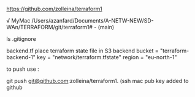 https://github.com/zolleina/terraform1

√ MyMac /Users/azanfard/Documents/A-NETW-NEW/SD-WAn/TERRAFORM/git/terraform1# - (main) 
 
ls .gitignore

backend.tf place terraform state file in S3 backend 
    bucket = "terraform-backend-1"
    key    = "network/terraform.tfstate"
    region = "eu-north-1"

to push use :

git push git@github.com:zolleina/terraform1.     (ssh  mac pub key added to github
